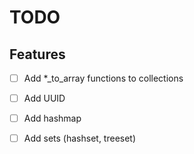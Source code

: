 # TODO

## Features

* [ ] Add \*\_to\_array functions to collections

* [ ] Add UUID
* [ ] Add hashmap
* [ ] Add sets (hashset, treeset)

